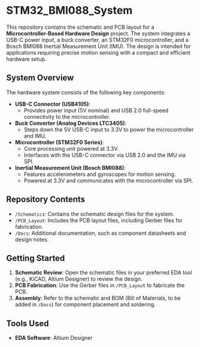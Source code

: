 # STM32_BMI088_System

This repository contains the schematic and PCB layout for a **Microcontroller-Based Hardware Design** project. The system integrates a USB-C power input, a buck converter, an STM32F0 microcontroller, and a Bosch BMI088 Inertial Measurement Unit (IMU). The design is intended for applications requiring precise motion sensing with a compact and efficient hardware setup.

## System Overview

The hardware system consists of the following key components:

- **USB-C Connector (USB4105)**:
  - Provides power input (5V nominal) and USB 2.0 full-speed connectivity to the microcontroller.
- **Buck Converter (Analog Devices LTC3405)**:
  - Steps down the 5V USB-C input to 3.3V to power the microcontroller and IMU.
- **Microcontroller (STM32F0 Series)**:
  - Core processing unit powered at 3.3V.
  - Interfaces with the USB-C connector via USB 2.0 and the IMU via SPI.
- **Inertial Measurement Unit (Bosch BMI088)**:
  - Features accelerometers and gyroscopes for motion sensing.
  - Powered at 3.3V and communicates with the microcontroller via SPI.

## Repository Contents

- `/Schematics`: Contains the schematic design files for the system.
- `/PCB_Layout`: Includes the PCB layout files, including Gerber files for fabrication.
- `/Docs`: Additional documentation, such as component datasheets and design notes.

## Getting Started

1. **Schematic Review**: Open the schematic files in your preferred EDA tool (e.g., KiCAD, Altium Designer) to review the design.
2. **PCB Fabrication**: Use the Gerber files in `/PCB_Layout` to fabricate the PCB.
3. **Assembly**: Refer to the schematic and BOM (Bill of Materials, to be added in `/Docs`) for component placement and soldering.

## Tools Used

- **EDA Software**: Altium Designer
